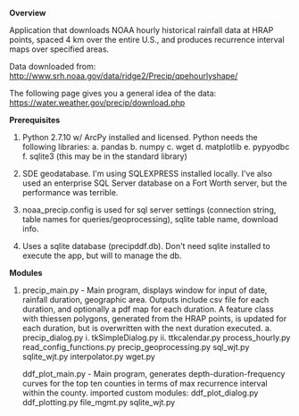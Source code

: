 <b>Overview</b>

Application that downloads NOAA hourly historical rainfall data at HRAP points, spaced 4 km over the entire U.S., and produces recurrence interval maps over specified areas.

Data downloaded from: http://www.srh.noaa.gov/data/ridge2/Precip/qpehourlyshape/

The following page gives you a general idea of the data: https://water.weather.gov/precip/download.php

<b>Prerequisites</b>

1. Python 2.7.10 w/ ArcPy installed and licensed. Python needs the following libraries:
   a. pandas
   b. numpy
   c. wget
   d. matplotlib
   e. pypyodbc
   f. sqlite3 (this may be in the standard library)

2. SDE geodatabase. I'm using SQLEXPRESS installed locally. I've also used an enterprise SQL Server database on a Fort Worth server, but the performance was terrible.

3. noaa_precip.config is used for sql server settings (connection string, table names for queries/geoprocessing), sqlite table name, download info.

4. Uses a sqlite database (precipddf.db). Don't need sqlite installed to execute the app, but will to manage the db.

<b>Modules</b>

1. precip_main.py - Main program, displays window for input of date, rainfall duration, geographic area. 
                    Outputs include csv file for each duration, and optionally a pdf map for each duration.
                    A feature class with thiessen polygons, generated from the HRAP points, is updated for each duration, but
                    is overwritten with the next duration executed.
   a. precip_dialog.py
      i.  tkSimpleDialog.py
      ii. ttkcalendar.py
         process_hourly.py
            read_config_functions.py
            precip_geoprocessing.py
            sql_wjt.py
            sqlite_wjt.py
            interpolator.py
            wget.py
         
   ddf_plot_main.py - Main program, generates depth-duration-frequency curves for the top ten counties in terms of max recurrence
                      interval within the county.
      imported custom modules:
         ddf_plot_dialog.py
         ddf_plotting.py
            file_mgmt.py
            sqlite_wjt.py
